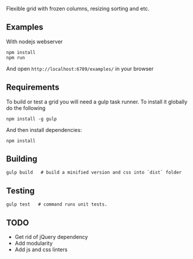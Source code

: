 Flexible grid with frozen columns, resizing sorting and etc.

Examples
--------

With nodejs webserver

    npm install
    npm run

And open `http://localhost:6789/examples/` in your browser

Requirements
------------

To build or test a grid you will need a gulp task runner. To install it globally do the following

    npm install -g gulp

And then install dependencies:

    npm install

Building
--------

    gulp build   # build a minified version and css into `dist` folder

Testing
-------

    gulp test   # command runs unit tests.


TODO
----

- Get rid of jQuery dependency
- Add modularity
- Add js and css linters